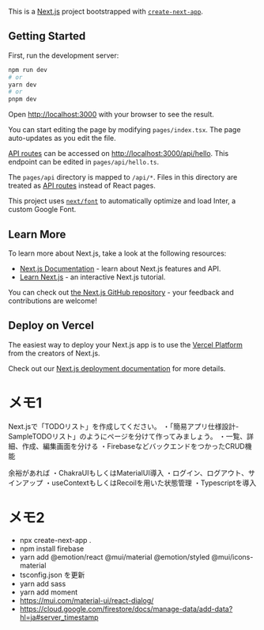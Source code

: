 This is a [Next.js](https://nextjs.org/) project bootstrapped with [`create-next-app`](https://github.com/vercel/next.js/tree/canary/packages/create-next-app).

## Getting Started

First, run the development server:

```bash
npm run dev
# or
yarn dev
# or
pnpm dev
```

Open [http://localhost:3000](http://localhost:3000) with your browser to see the result.

You can start editing the page by modifying `pages/index.tsx`. The page auto-updates as you edit the file.

[API routes](https://nextjs.org/docs/api-routes/introduction) can be accessed on [http://localhost:3000/api/hello](http://localhost:3000/api/hello). This endpoint can be edited in `pages/api/hello.ts`.

The `pages/api` directory is mapped to `/api/*`. Files in this directory are treated as [API routes](https://nextjs.org/docs/api-routes/introduction) instead of React pages.

This project uses [`next/font`](https://nextjs.org/docs/basic-features/font-optimization) to automatically optimize and load Inter, a custom Google Font.

## Learn More

To learn more about Next.js, take a look at the following resources:

- [Next.js Documentation](https://nextjs.org/docs) - learn about Next.js features and API.
- [Learn Next.js](https://nextjs.org/learn) - an interactive Next.js tutorial.

You can check out [the Next.js GitHub repository](https://github.com/vercel/next.js/) - your feedback and contributions are welcome!

## Deploy on Vercel

The easiest way to deploy your Next.js app is to use the [Vercel Platform](https://vercel.com/new?utm_medium=default-template&filter=next.js&utm_source=create-next-app&utm_campaign=create-next-app-readme) from the creators of Next.js.

Check out our [Next.js deployment documentation](https://nextjs.org/docs/deployment) for more details.


# メモ1
Next.jsで「TODOリスト」を作成してください。
・「簡易アプリ仕様設計-SampleTODOリスト」のようにページを分けて作ってみましょう。
・一覧、詳細、作成、編集画面を分ける
・FirebaseなどバックエンドをつかったCRUD機能

余裕があれば
・ChakraUIもしくはMaterialUI導入
・ログイン、ログアウト、サインアップ
・useContextもしくはRecoilを用いた状態管理
・Typescriptを導入

# メモ2
- npx create-next-app .
- npm install firebase
- yarn add @emotion/react @mui/material @emotion/styled @mui/icons-material
- tsconfig.json を更新
- yarn add sass
- yarn add moment
- https://mui.com/material-ui/react-dialog/
- https://cloud.google.com/firestore/docs/manage-data/add-data?hl=ja#server_timestamp